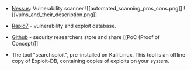 - [Nessus](https://www.tenable.com/products/nessus): Vulnerability scanner
![[automated_scanning_pros_cons.png]]
![[vulns_and_their_description.png]]

- [Rapid7](https://www.rapid7.com/db/) - vulnerability and exploit database. 
- [Github](https://github.com/) - security researchers store and share [[PoC (Proof of Concept)]]
- The tool "searchsploit", pre-installed on Kali Linux. This tool is an offline copy of Exploit-DB, containing copies of exploits on your system.